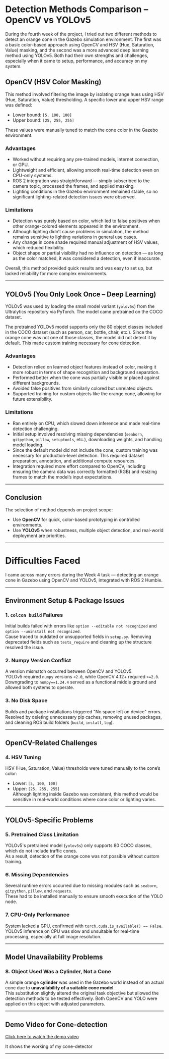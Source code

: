 # Detection Methods Comparison – OpenCV vs YOLOv5

During the fourth week of the project, I tried out two different methods to detect an orange cone in the Gazebo simulation environment. The first was a basic color-based approach using OpenCV and HSV (Hue, Saturation, Value) masking, and the second was a more advanced deep learning method using YOLOv5. Both had their own strengths and challenges, especially when it came to setup, performance, and accuracy on my system.
## OpenCV (HSV Color Masking)

This method involved filtering the image by isolating orange hues using HSV (Hue, Saturation, Value) thresholding. A specific lower and upper HSV range was defined:

- Lower bound: `[5, 100, 100]`
- Upper bound: `[25, 255, 255]`

These values were manually tuned to match the cone color in the Gazebo environment.

### Advantages

- Worked without requiring any pre-trained models, internet connection, or GPU.
- Lightweight and efficient, allowing smooth real-time detection even on CPU-only systems.
- ROS 2 integration was straightforward — simply subscribed to the camera topic, processed the frames, and applied masking.
- Lighting conditions in the Gazebo environment remained stable, so no significant lighting-related detection issues were observed.

### Limitations

- Detection was purely based on color, which led to false positives when other orange-colored elements appeared in the environment.
- Although lighting didn’t cause problems in simulation, the method remains sensitive to lighting variations in general use cases.
- Any change in cone shade required manual adjustment of HSV values, which reduced flexibility.
- Object shape or partial visibility had no influence on detection — as long as the color matched, it was considered a detection, even if inaccurate.

Overall, this method provided quick results and was easy to set up, but lacked reliability for more complex environments.

---

## YOLOv5 (You Only Look Once – Deep Learning)

YOLOv5 was used by loading the small model variant (`yolov5s`) from the Ultralytics repository via PyTorch. The model came pretrained on the COCO dataset.

The pretrained YOLOv5 model supports only the 80 object classes included in the COCO dataset (such as person, car, bottle, chair, etc.). Since the orange cone was not one of those classes, the model did not detect it by default. This made custom training necessary for cone detection.

### Advantages

- Detection relied on learned object features instead of color, making it more robust in terms of shape recognition and background separation.
- Performed better when the cone was partially visible or placed against different backgrounds.
- Avoided false positives from similarly colored but unrelated objects.
- Supported training for custom objects like the orange cone, allowing for future extensibility.

### Limitations

- Ran entirely on CPU, which slowed down inference and made real-time detection challenging.
- Initial setup involved resolving missing dependencies (`seaborn`, `gitpython`, `pillow`, `setuptools`, etc.), downloading weights, and handling model loading.
- Since the default model did not include the cone, custom training was necessary for production-level detection. This required dataset preparation, annotation, and additional compute resources.
- Integration required more effort compared to OpenCV, including ensuring the camera data was correctly formatted (RGB) and resizing frames to match the model’s input expectations.

---

## Conclusion

The selection of method depends on project scope:
- Use **OpenCV** for quick, color-based prototyping in controlled environments.
- Use **YOLOv5** when robustness, multiple object detection, and real-world deployment are priorities.

---
# Difficulties Faced

I came across many errors during the Week 4 task — detecting an orange cone in Gazebo using OpenCV and YOLOv5, integrated with ROS 2 Humble.

---

## Environment Setup & Package Issues

### 1. `colcon build` Failures  
Initial builds failed with errors like `option --editable not recognized` and `option --uninstall not recognized`.  
Cause traced to outdated or unsupported fields in `setup.py`. Removing deprecated fields such as `tests_require` and cleaning up the structure resolved the issue.

### 2. Numpy Version Conflict  
A version mismatch occurred between OpenCV and YOLOv5.  
YOLOv5 required `numpy` versions `<2.0`, while OpenCV 4.12+ required `>=2.0`.  
Downgrading to `numpy==1.24.4` served as a functional middle ground and allowed both systems to operate.

### 3. No Disk Space  
Builds and package installations triggered "No space left on device" errors.  
Resolved by deleting unnecessary pip caches, removing unused packages, and cleaning ROS build folders (`build`, `install`, `log`).

---

## OpenCV-Related Challenges

### 4. HSV Tuning  
HSV (Hue, Saturation, Value) thresholds were tuned manually to the cone’s color:
- Lower: `[5, 100, 100]`
- Upper: `[25, 255, 255]`  
Although lighting inside Gazebo was consistent, this method would be sensitive in real-world conditions where cone color or lighting varies.

---

## YOLOv5-Specific Problems

### 5. Pretrained Class Limitation  
YOLOv5's pretrained model (`yolov5s`) only supports 80 COCO classes, which do not include traffic cones.  
As a result, detection of the orange cone was not possible without custom training.

### 6. Missing Dependencies  
Several runtime errors occurred due to missing modules such as `seaborn`, `gitpython`, `pillow`, and `requests`.  
These had to be installed manually to ensure smooth execution of the YOLO node.

### 7. CPU-Only Performance  
System lacked a GPU, confirmed with `torch.cuda.is_available() == False`.  
YOLOv5 inference on CPU was slow and unsuitable for real-time processing, especially at full image resolution.

---
## Model Unavailability Problems

### 8. Object Used Was a Cylinder, Not a Cone  
A simple orange **cylinder** was used in the Gazebo world instead of an actual cone due to **unavailability of a suitable cone model**.  
This substitution slightly altered the original task objective but allowed the detection methods to be tested effectively. Both OpenCV and YOLO were applied on this object with adjusted parameters.

---
##  Demo Video for Cone-detection

[Click here to watch the demo video](https://drive.google.com/file/d/1o13vw7lj6G4rIFre2qfL_tH8Ux9gVPy7/view?usp=drivesdk)

It shows the working of my cone-detector


--- 

